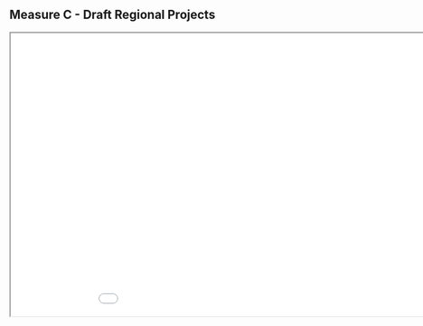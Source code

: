 ## Measure C - Draft Regional Projects

<iframe src="Interactive_measureC_projects_Tier_v2.html" height="500" width="1000"></iframe>
